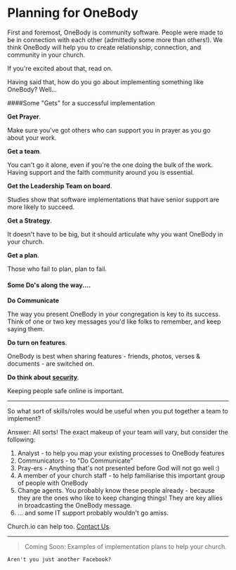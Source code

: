 # Planning for OneBody

First and foremost, OneBody is community software. People were made to be in connection with each other (admittedly some more than others!). We think OneBody will help you to create relationship, connection, and community in your church.

If you're excited about that, read on.

Having said that, how do you go about implementing something like OneBody? Well...

####Some "Gets" for a successful implementation

**Get Prayer**.

Make sure you've got others who can support you in prayer as you go about your work.

**Get a team**.

You can't go it alone, even if you're the one doing the bulk of the work. Having support and the faith community around you is essential.

**Get the Leadership Team on board**.

Studies show that software implementations that have senior support are more likely to succeed.

**Get a Strategy**.

It doesn't have to be big, but it should articulate why you want OneBody in your church.

**Get a plan**.

Those who fail to plan, plan to fail.


#### Some Do's along the way....

**Do Communicate**

The way you present OneBody in your congregation is key to its success. Think of one or two key messages you'd like folks to remember, and keep saying them.

**Do turn on features**.

OneBody is best when sharing features - friends, photos, verses & documents - are switched *on*.

**Do think about [security](../planning_for_installation/understanding_security_roles_and_users.html)**.

Keeping people safe online is important.

---

So what sort of skills/roles would be useful when you put together a team to implement?

Answer: All sorts! The exact makeup of your team will vary, but consider the following:

1. Analyst - to help you map your existing processes to OneBody features
2. Communicators - to "Do Communicate"
3. Pray-ers - Anything that's not presented before God will not go well :)
4. A member of your church staff - to help familiarise this important group of people with OneBody
5. Change agents. You probably know these people already - because they are the ones who like to keep changing things! They are key allies in broadcasting the OneBody message.
5. ... and some IT support probably wouldn't go amiss.

Church.io can help too. [Contact Us](http://church.io).

---

> Coming Soon: Examples of implementation plans to help your church.


    Aren't you just another Facebook?

